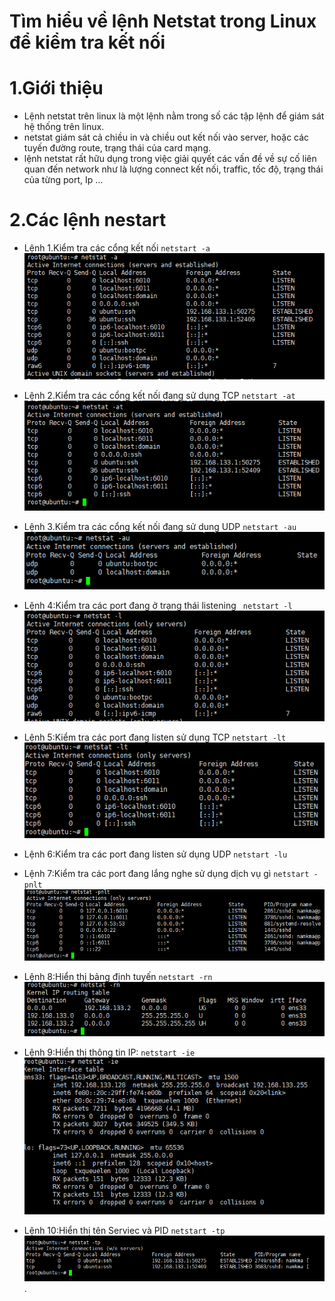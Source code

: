 ﻿# Tìm hiểu về lệnh Netstat trong Linux để kiểm tra kết nối
 
 # 1.Giới thiệu
 
 - Lệnh netstat trên linux là một lệnh nằm trong số các tập lệnh để giám sát hệ thống trên linux.
 - netstat giám sát cả chiều in và chiều out kết nối vào server, hoặc các tuyến đường route, trạng thái của card mạng.
 - lệnh netstat rất hữu dụng trong việc giải quyết các vấn đề về sự cố liên quan đến network như là lượng connect kết nối, traffic, tốc     độ, trạng thái của từng port, Ip …
 
 # 2.Các lệnh nestart
 - Lệnh 1.Kiểm tra các cổng kết nối `netstart -a`
   ![]( /image/net-a.PNG)
 
 - Lệnh 2.Kiểm tra các cổng kết nối đang sử dụng TCP `netstart -at`
   ![]( /image/net-at.PNG)
  
  - Lệnh 3.Kiểm tra các cổng kết nối đang sử dung UDP `netstart -au`
   ![](/image/net-au.PNG)
   
  - Lệnh 4:Kiểm tra các port đang ở trạng thái listening ` netstart -l`
   ![]( /image/net-l.PNG)
   
  - Lệnh 5:Kiểm tra các port đang listen sử dụng TCP `netstart -lt`
    ![]( /image/net-lt.PNG)
    
  - Lệnh 6:Kiểm tra các port đang listen sử dụng UDP `netstart -lu`
  
  - Lệnh 7:Kiểm tra các port đang lắng nghe sử dụng dịch vụ gì `netstart -pnlt`
    ![]( /image/net-pnlt.PNG)
    
  - Lệnh 8:Hiển thị bảng định tuyến `netstart -rn`
    ![]( /image/net-rn.PNG)
  
  - Lệnh 9:Hiển thị thông tin IP: `netstart -ie`
    ![]( /image/net-ie.PNG)
    
  - Lệnh 10:Hiển thị tên Serviec và PID `netstart -tp`
     ![]( /image/net-tp.PNG).
  
